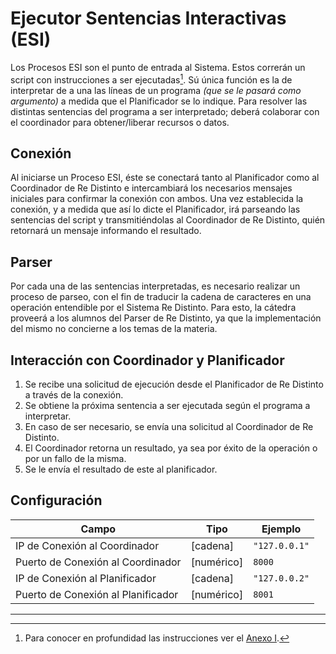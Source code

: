 # Ejecutor Sentencias Interactivas (ESI)

Los Procesos ESI son el punto de entrada al Sistema. Estos correrán un script con instrucciones a ser ejecutadas[^1]. Sú única función es la de interpretar de a una las líneas de un programa _(que se le pasará como argumento)_ a medida que el Planificador se lo indique. Para resolver las distintas sentencias del programa a ser interpretado; deberá colaborar con el coordinador para obtener/liberar recursos o datos.

## Conexión

Al iniciarse un Proceso ESI, éste se conectará tanto al Planificador como al Coordinador de Re Distinto e intercambiará los necesarios mensajes iniciales para confirmar la conexión con ambos. Una vez establecida la conexión, y a medida que así lo dicte el Planificador, irá parseando las sentencias del script y transmitiéndolas al Coordinador de Re Distinto, quién retornará un mensaje informando el resultado.

## Parser

Por cada una de las sentencias interpretadas, es necesario realizar un proceso de parseo, con el fin de traducir la cadena de caracteres en una operación entendible por el Sistema  Re Distinto. Para esto, la cátedra proveerá a los alumnos del Parser de Re Distinto, ya que la implementación del mismo no concierne a los temas de la materia.

## Interacción con Coordinador y Planificador

1. Se recibe una solicitud de ejecución desde el Planificador de Re Distinto a través de la conexión.
2. Se obtiene la próxima sentencia a ser ejecutada según el programa a interpretar.
3. En caso de ser necesario, se envía una solicitud al Coordinador de Re Distinto.
4. El Coordinador retorna un resultado, ya sea por éxito de la operación o por un fallo de la misma.
5. Se le envía el resultado de este al planificador.

## Configuración

| Campo                              | Tipo       | Ejemplo       |
|------------------------------------|------------|---------------|
| IP de Conexión al Coordinador      | [cadena]   | `"127.0.0.1"` |
| Puerto de Conexión al Coordinador  | [numérico] | `8000`        |
| IP de Conexión al Planificador     | [cadena]   | `"127.0.0.2"` |
| Puerto de Conexión al Planificador | [numérico] | `8001`        |

---
[^1]: Para conocer en profundidad las instrucciones ver el [Anexo I](anexo-i---lenguaje-operaciones.md).
